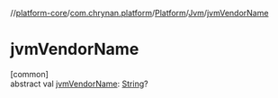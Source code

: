 //[platform-core](../../../../index.md)/[com.chrynan.platform](../../index.md)/[Platform](../index.md)/[Jvm](index.md)/[jvmVendorName](jvm-vendor-name.md)

# jvmVendorName

[common]\
abstract val [jvmVendorName](jvm-vendor-name.md): [String](https://kotlinlang.org/api/latest/jvm/stdlib/kotlin/-string/index.html)?
